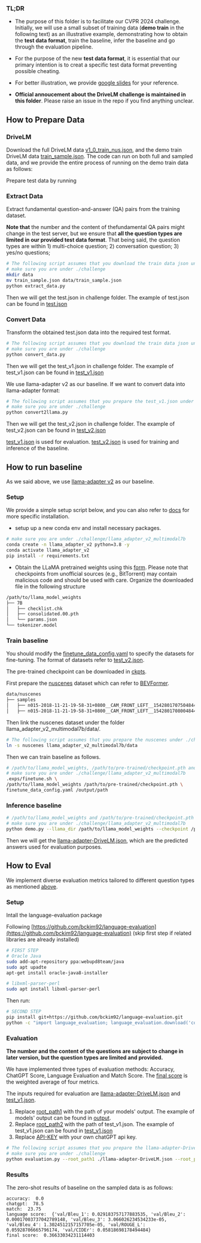 ### TL;DR
* The purpose of this folder is to facilitate our CVPR 2024 challenge. Initially, we will use a small subset of training data (**demo train** in the following text) as an illustrative example, demonstrating how to obtain the **test data format**, train the baseline, infer the baseline and go through the evaluation pipeline. 

* For the purpose of the new **test data format**, it is essential that our primary intention is to creat a specific test data format preventing possible cheating. 

<!-- > * Subsequently, we will demonstrate the process of conducting evaluations, encompassing the baseline methodology. -->

* For better illustration, we provide [google slides](https://docs.google.com/presentation/d/1bicxoR_L3t05p5xw-qZM0Dj5KdJhjynqLM0Rck0qdcI/edit?usp=sharing) for your reference. 

* **Official annoucement about the DriveLM challenge is maintained in this folder**. Please raise an issue in the repo if you find anything unclear.

## How to Prepare Data

### DriveLM
Download the full DriveLM data [v1_0_train_nus.json](https://drive.google.com/file/d/1LK7pYHytv64neN1626u6eTQBy1Uf4IQH/view?usp=sharing), and the demo train DriveLM data [train_sample.json](https://drive.google.com/file/d/1pDikp6xoZGdyUS75qCqCM-Bh5-DWLyj-/view?usp=drive_link).
The code can run on both full and sampled data, and we provide the entire process of running on the demo train data as follows:

Prepare test data by running
### Extract Data

Extract fundamental question-and-answer (QA) pairs from the training dataset. 

**Note that** the number and the content of thefundamental QA pairs might change in the test server, but we ensure that **all the question types are limited in our provided test data format**. That being said, the question types are within 1) multi-choice question; 2) conversation question; 3) yes/no questions;

```bash
# The following script assumes that you download the train data json under ./challenge/data
# make sure you are under ./challenge
mkdir data
mv train_sample.json data/train_sample.json
python extract_data.py
```
Then we will get the test.json in challenge folder. The example of test.json can be found in [test.json](test.json)

### Convert Data

Transform the obtained test.json data into the required test format.

```bash
# The following script assumes that you download the train data json under ./challenge/data
# make sure you are under ./challenge
python convert_data.py
```
Then we will get the test_v1.json in challenge folder. The example of test_v1.json can be found in [test_v1.json](test_v1.json)

We use llama-adapter v2 as our baseline. If we want to convert data into llama-adapter format:
```bash
# The following script assumes that you prepare the test_v1.json under ./challenge
# make sure you are under ./challenge
python convert2llama.py
```
Then we will get the test_v2.json in challenge folder. The example of test_v2.json can be found in [test_v2.json](test_v2.json)

[test_v1.json](test_v1.json) is used for evaluation. [test_v2.json](test_v2.json) is used for training and inference of the baseline.

## How to run baseline

As we said above, we use [llama-adapter v2](https://github.com/OpenGVLab/LLaMA-Adapter/tree/main/llama_adapter_v2_multimodal7b) as our baseline.

### Setup
We provide a simple setup script below, and you can also refer to [docs](llama_adapter_v2_multimodal7b/README.md#L9) for more specific installation.
* setup up a new conda env and install necessary packages.
```bash
# make sure you are under ./challenge/llama_adapter_v2_multimodal7b
conda create -n llama_adapter_v2 python=3.8 -y
conda activate llama_adapter_v2
pip install -r requirements.txt
```

* Obtain the LLaMA pretrained weights using this [form](https://docs.google.com/forms/d/e/1FAIpQLSfqNECQnMkycAp2jP4Z9TFX0cGR4uf7b_fBxjY_OjhJILlKGA/viewform?usp=send_form). Please note that checkpoints from unofficial sources (e.g., BitTorrent) may contain malicious code and should be used with care. Organize the downloaded file in the following structure
```bash
/path/to/llama_model_weights
├── 7B
│   ├── checklist.chk
│   ├── consolidated.00.pth
│   └── params.json
└── tokenizer.model
```

### Train baseline
You should modify the [finetune_data_config.yaml](llama_adapter_v2_multimodal7b/finetune_data_config.yaml#L2) to specify the datasets for fine-tuning. 
The format of datasets refer to [test_v2.json](test_v2.json). 

The pre-trained checkpoint can be downloaded in [ckpts](https://github.com/OpenGVLab/LLaMA-Adapter/releases/tag/v.2.0.0).

First prepare the [nuscenes](https://www.nuscenes.org/) dataset which can refer to [BEVFormer](https://github.com/fundamentalvision/BEVFormer/blob/master/docs/prepare_dataset.md). 
```bash
data/nuscenes                                    
├── samples                           
│   ├── n015-2018-11-21-19-58-31+0800__CAM_FRONT_LEFT__1542801707504844.jpg 
│   ├── n015-2018-11-21-19-58-31+0800__CAM_FRONT_LEFT__1542801708004844.jpg
```

Then link the nuscenes dataset under the folder llama_adapter_v2_multimodal7b/data/. 
```bash
# The following script assumes that you prepare the nuscenes under ./challenge
ln -s nuscenes llama_adapter_v2_multimodal7b/data
```

Then we can train baseline as follows. 
```bash
# /path/to/llama_model_weights, /path/to/pre-trained/checkpoint.pth and /output/path need to be modified by your path
# make sure you are under ./challenge/llama_adapter_v2_multimodal7b
.exps/finetune.sh \
/path/to/llama_model_weights /path/to/pre-trained/checkpoint.pth \
finetune_data_config.yaml /output/path
```

### Inference baseline

```bash
# /path/to/llama_model_weights and /path/to/pre-trained/checkpoint.pth need to be modified by your path
# make sure you are under ./challenge/llama_adapter_v2_multimodal7b
python demo.py --llama_dir /path/to/llama_model_weights --checkpoint /path/to/pre-trained/checkpoint.pth --data ../test_v2.json  --output ../llama-adapter-DriveLM.json
```
Then we will get the [llama-adapter-DriveLM.json](llama-adapter-DriveLM.json), which are the predicted answers used for evaluation purposes.


## How to Eval

We implement diverse evaluation metrics tailored to different question types as mentioned [above](https://github.com/OpenDriveLab/DriveLM-private/blob/test/challenge/README.md?plain=1#L19).

### Setup
Intall the language-evaluation package

Following [https://github.com/bckim92/language-evaluation](https://github.com/bckim92/language-evaluation) (skip first step if related libraries are already installed)

```bash
# FIRST STEP
# Oracle Java
sudo add-apt-repository ppa:webupd8team/java
sudo apt upadte
apt-get install oracle-java8-installer

# libxml-parser-perl
sudo apt install libxml-parser-perl
```
Then run:
```bash
# SECOND STEP
pip install git+https://github.com/bckim92/language-evaluation.git
python -c "import language_evaluation; language_evaluation.download('coco')"
```

### Evaluation
**The number and the content of the questions are subject to change in later version, but the question types are limited and provided.**

We have implemented three types of evaluation methods: Accuracy, ChatGPT Score, Language Evaluation and Match Score. The [final score](evaluation.py#L157) is the weighted average of four metrics.

The inputs required for evaluation are [llama-adapter-DriveLM.json](llama-adapter-DriveLM.json) and [test_v1.json](test_v1.json).

1. Replace [root_path1](evaluation.py#L97) with the path of your models' output. The example of models' output can be found in [output](llama-adapter-DriveLM.json).
2. Replace [root_path2](evaluation.py#L101) with the path of test_v1.json. The example of test_v1.json can be found in [test_v1.json](test_v1.json)
3. Replace [API-KEY](chatgpt.py#L17) with your own chatGPT api key.

```bash
# The following script assumes that you prepare the llama-adapter-DriveLM.json and test_v1.json under ./challenge
# make sure you are under ./challenge
python evaluation.py --root_path1 ./llama-adapter-DriveLM.json --root_path2 ./test_v1.json
```

### Results
The zero-shot results of baseline on the sampled data is as follows:
```
accuracy:  0.0
chatgpt:  78.5
match:  23.75
language score:  {'val/Bleu_1': 0.029183757177883535, 'val/Bleu_2': 0.00017003737042789148, 'val/Bleu_3': 3.066026234534233e-05, 'val/Bleu_4': 1.3024512157157705e-05, 'val/ROUGE_L': 0.05928706665796174, 'val/CIDEr': 0.05818698178494484}
final score:  0.36633034231114403
```



